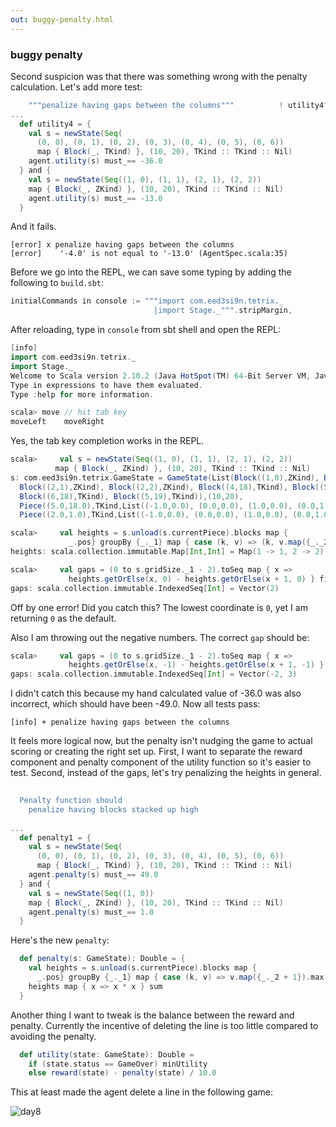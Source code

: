 ```yaml
---
out: buggy-penalty.html
---
```


### buggy penalty

Second suspicion was that there was something wrong with the penalty calculation. Let's add more test:

```scala
    """penalize having gaps between the columns"""          ! utility4^
...
  def utility4 = {
    val s = newState(Seq(
      (0, 0), (0, 1), (0, 2), (0, 3), (0, 4), (0, 5), (0, 6))
      map { Block(_, TKind) }, (10, 20), TKind :: TKind :: Nil)
    agent.utility(s) must_== -36.0 
  } and {
    val s = newState(Seq((1, 0), (1, 1), (2, 1), (2, 2))
    map { Block(_, ZKind) }, (10, 20), TKind :: TKind :: Nil)
    agent.utility(s) must_== -13.0
  }
```

And it fails.

```
[error] x penalize having gaps between the columns
[error]    '-4.0' is not equal to '-13.0' (AgentSpec.scala:35)
```

Before we go into the REPL, we can save some typing by adding the following to `build.sbt`:

```scala
initialCommands in console := """import com.eed3si9n.tetrix._
                                |import Stage._""".stripMargin,
```

After reloading, type in `console` from sbt shell and open the REPL:

```scala
[info] 
import com.eed3si9n.tetrix._
import Stage._
Welcome to Scala version 2.10.2 (Java HotSpot(TM) 64-Bit Server VM, Java 1.6.0_51).
Type in expressions to have them evaluated.
Type :help for more information.

scala> move // hit tab key
moveLeft    moveRight 
```

Yes, the tab key completion works in the REPL.

```scala
scala>     val s = newState(Seq((1, 0), (1, 1), (2, 1), (2, 2))
          map { Block(_, ZKind) }, (10, 20), TKind :: TKind :: Nil)
s: com.eed3si9n.tetrix.GameState = GameState(List(Block((1,0),ZKind), Block((1,1),ZKind),
  Block((2,1),ZKind), Block((2,2),ZKind), Block((4,18),TKind), Block((5,18),TKind),
  Block((6,18),TKind), Block((5,19),TKind)),(10,20),
  Piece((5.0,18.0),TKind,List((-1.0,0.0), (0.0,0.0), (1.0,0.0), (0.0,1.0))),
  Piece((2.0,1.0),TKind,List((-1.0,0.0), (0.0,0.0), (1.0,0.0), (0.0,1.0))),List(),ActiveStatus,0)

scala>     val heights = s.unload(s.currentPiece).blocks map {
             _.pos} groupBy {_._1} map { case (k, v) => (k, v.map({_._2}).max) }
heights: scala.collection.immutable.Map[Int,Int] = Map(1 -> 1, 2 -> 2)

scala>     val gaps = (0 to s.gridSize._1 - 2).toSeq map { x =>
             heights.getOrElse(x, 0) - heights.getOrElse(x + 1, 0) } filter {_ > 1}
gaps: scala.collection.immutable.IndexedSeq[Int] = Vector(2)
```

Off by one error! Did you catch this? The lowest coordinate is `0`, yet I am returning `0` as the default.

Also I am throwing out the negative numbers. The correct `gap` should be:

```scala
scala>     val gaps = (0 to s.gridSize._1 - 2).toSeq map { x =>
             heights.getOrElse(x, -1) - heights.getOrElse(x + 1, -1) } filter {math.abs(_) > 1}
gaps: scala.collection.immutable.IndexedSeq[Int] = Vector(-2, 3)
```

I didn't catch this because my hand calculated value of -36.0 was also incorrect, which should have been -49.0. Now all tests pass:

```
[info] + penalize having gaps between the columns
```

It feels more logical now, but the penalty isn't nudging the game to actual scoring or creating the right set up. First, I want to separate the reward component and penalty component of the utility function so it's easier to test. Second, instead of the gaps, let's try penalizing the heights in general.

```scala
                                                                              s2"""
  Penalty function should
    penalize having blocks stacked up high                                    \$penalty1
                                                                              """
...
  def penalty1 = {
    val s = newState(Seq(
      (0, 0), (0, 1), (0, 2), (0, 3), (0, 4), (0, 5), (0, 6))
      map { Block(_, TKind) }, (10, 20), TKind :: TKind :: Nil)
    agent.penalty(s) must_== 49.0 
  } and {
    val s = newState(Seq((1, 0))
    map { Block(_, ZKind) }, (10, 20), TKind :: TKind :: Nil)
    agent.penalty(s) must_== 1.0
  }
```

Here's the new `penalty`:

```scala
  def penalty(s: GameState): Double = {
    val heights = s.unload(s.currentPiece).blocks map {
      _.pos} groupBy {_._1} map { case (k, v) => v.map({_._2 + 1}).max }
    heights map { x => x * x } sum
  }
```

Another thing I want to tweak is the balance between the reward and penalty. Currently the incentive of deleting the line is too little compared to avoiding the penalty.

```scala
  def utility(state: GameState): Double =
    if (state.status == GameOver) minUtility
    else reward(state) - penalty(state) / 10.0
```

This at least made the agent delete a line in the following game:

![day8](http://eed3si9n.com/images/tetrix-in-scala-day8.png)
